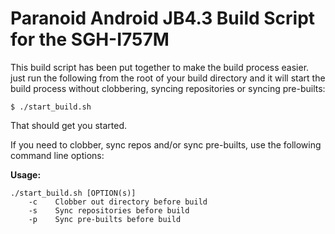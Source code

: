 Paranoid Android JB4.3 Build Script for the SGH-I757M
========================================

This build script has been put together to make the build process easier. just run the following from the root of your build directory and it will start the build process without clobbering, syncing repositories or syncing pre-builts:

```````````````````
$ ./start_build.sh
```````````````````
  
That should get you started.

If you need to clobber, sync repos and/or sync pre-builts, use the following command line options:

**Usage:**
```````````````````
./start_build.sh [OPTION(s)]
    -c    Clobber out directory before build
    -s    Sync repositories before build
    -p    Sync pre-builts before build
```````````````````

